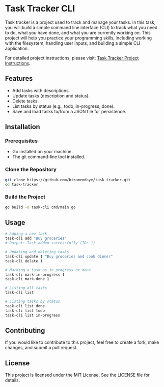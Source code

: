 # Task Tracker CLI

Task tracker is a project used to track and manage your tasks. In this task, you will build a simple command line interface (CLI) to track what you need to do, what you have done, and what you are currently working on. This project will help you practice your programming skills, including working with the filesystem, handling user inputs, and building a simple CLI application.

For detailed project instructions, please visit: [Task Tracker Project Instructions](https://roadmap.sh/projects/task-tracker).

## Features

- Add tasks with descriptions.
- Update tasks (description and status).
- Delete tasks.
- List tasks by status (e.g., todo, in-progress, done).
- Save and load tasks to/from a JSON file for persistence.

## Installation

### Prerequisites

- Go installed on your machine.
- The git command-line tool installed.

### Clone the Repository

```bash
git clone https://github.com/biramendoye/task-tracker.git
cd task-tracker
```

### Build the Project

```bash
go build -o task-cli cmd/main.go
```

## Usage

```bash
# Adding a new task
task-cli add "Buy groceries"
# Output: Task added successfully (ID: 1)

# Updating and deleting tasks
task-cli update 1 "Buy groceries and cook dinner"
task-cli delete 1

# Marking a task as in progress or done
task-cli mark-in-progress 1
task-cli mark-done 1

# Listing all tasks
task-cli list

# Listing tasks by status
task-cli list done
task-cli list todo
task-cli list in-progress
```

## Contributing

If you would like to contribute to this project, feel free to create a fork, make changes, and submit a pull request.

## License

This project is licensed under the MIT License. See the LICENSE file for details.
